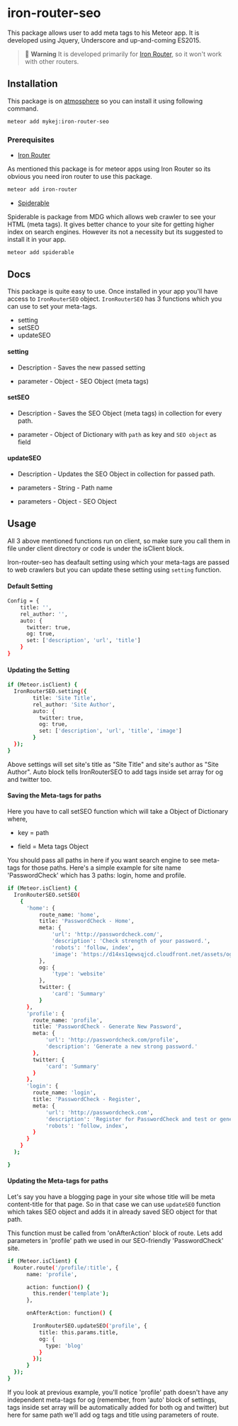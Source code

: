 # iron-router-seo


This package allows user to add meta tags to his Meteor app. It is developed using Jquery, Underscore and up-and-coming ES2015.

> :construction: **Warning** It is developed primarily for [Iron Router](https://atmospherejs.com/iron/router), so it won't work with other routers.

## Installation

This package is on [atmosphere](https://link-to-this-package.com) so you can install it using following command.

```bash
meteor add mykej:iron-router-seo
```

### Prerequisites

- [Iron Router](https://atmospherejs.com/iron/router)

As mentioned this package is for meteor apps using Iron Router so its obvious you need iron router to use this package.

```bash
meteor add iron-router
```

- [Spiderable](https://atmospherejs.com/meteor/spiderable)

Spiderable is package from MDG which allows web crawler to see your HTML (meta tags). It gives better chance to your site for getting higher index on search engines. However its not a necessity but its suggested to install it in your app.

```bash
meteor add spiderable
```

## Docs

This package is quite easy to use. Once installed in your app you'll have access to `IronRouterSEO` object.
`IronRouterSEO` has 3 functions which you can use to set your meta-tags.

- setting
- setSEO
- updateSEO

#### setting

- Description - Saves the new passed setting

- parameter - Object - SEO Object (meta tags)

#### setSEO

- Description - Saves the SEO Object (meta tags) in collection for every path.

- parameter - Object of Dictionary with `path` as key and `SEO object` as field

#### updateSEO

- Description - Updates the SEO Object in collection for passed path.

- parameters - String - Path name

- parameters - Object - SEO Object


## Usage

All 3 above mentioned functions run on client, so make sure you call them in file under client directory or code is under the isClient block.

Iron-router-seo has deafault setting using which your meta-tags are passed to web crawlers but you can update these setting using `setting` function.

#### Default Setting

```bash
Config = {
    title: '',
    rel_author: '',
    auto: {
      twitter: true,
      og: true,
      set: ['description', 'url', 'title']
    }
}
```

#### Updating the Setting

```bash
if (Meteor.isClient) {
  IronRouterSEO.setting({
        title: 'Site Title',
        rel_author: 'Site Author',
        auto: {
          twitter: true,
          og: true,
          set: ['description', 'url', 'title', 'image']
        }
  });
}
```

Above settings will set site's title as "Site Title" and site's author as "Site Author". Auto block tells IronRouterSEO to add tags inside set array for og and twitter too.

#### Saving the Meta-tags for paths

Here you have to call setSEO function which will take a Object of Dictionary where,

- key = path

- field = Meta tags Object

You should pass all paths in here if you want search engine to see meta-tags for those paths.
Here's a simple example for site name 'PasswordCheck' which has 3 paths: login, home and profile.

```bash
if (Meteor.isClient) {
  IronRouterSEO.setSEO(
    {
      'home': {
          route_name: 'home',
          title: 'PasswordCheck - Home',
          meta: {
              'url': 'http://passwordcheck.com/',
              'description': 'Check strength of your password.',
              'robots': 'follow, index',
              'image': 'https://d14xs1qewsqjcd.cloudfront.net/assets/og-image-logo.png',
          },
          og: {
              'type': 'website'
          },
          twitter: {
              'card': 'Summary'
          }
      },
      'profile': {
        route_name: 'profile',
        title: 'PasswordCheck - Generate New Password',
        meta: {
            'url': 'http://passwordcheck.com/profile',
            'description': 'Generate a new strong password.'
        },
        twitter: {
            'card': 'Summary'
        }
      },
      'login': {
        route_name: 'login',
        title: 'PasswordCheck - Register',
        meta: {
            'url': 'http://passwordcheck.com',
            'description': 'Register for PasswordCheck and test or generate your password.',
            'robots': 'follow, index',
        }
      }
    }
  );

}
```

#### Updating the Meta-tags for paths

Let's say you have a blogging page in your site whose title will be meta content-title for that page. So in that case we can use `updateSEO` function which takes SEO object and adds it in already saved SEO object for that path.

This function must be called from 'onAfterAction' block of route.
Lets add parameters in 'profile' path we used in our SEO-friendly 'PasswordCheck' site.

```bash
if (Meteor.isClient) {
  Router.route('/profile/:title', {
      name: 'profile',

      action: function() {
        this.render('template');
      },

      onAfterAction: function() {

        IronRouterSEO.updateSEO('profile', {
          title: this.params.title,
          og: {
            type: 'blog'
          }
        });
      }
  });
}
```

If you look at previous example, you'll notice 'profile' path doesn't have any independent meta-tags for og (remember, from 'auto' block of settings, tags inside set array will be automatically added for both og and twitter) but here for same path we'll add og tags and title using parameters of route.
